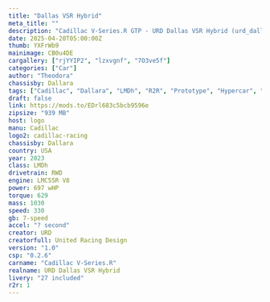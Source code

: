 ```yaml
---
title: "Dallas VSR Hybrid"
meta_title: ""
description: "Cadillac V-Series.R GTP - URD Dallas VSR Hybrid (urd_dallas_vsr_hybrid) by URD"
date: 2025-04-20T05:00:00Z
thumb: YXFrWb9
mainimage: CB0u4DE
cargallery: ["rjYYIP2", "lzxvgnf", "7O3ve5f"]
categories: ["Car"]
author: "Theodora"
chassisby: Dallara
tags: ["Cadillac", "Dallara", "LMDh", "R2R", "Prototype", "Hypercar", "Le mans Prototype", "URD", "USA", "2023"]
draft: false
link: https://mods.to/EDrl683c5bcb9596e
zipsize: "939 MB"
host: logo
manu: Cadillac
logo2: cadillac-racing
chassisby: Dallara
country: USA
year: 2023
class: LMDh
drivetrain: RWD
engine: LMC55R V8
power: 697 wHP
torque: 629
mass: 1030
speed: 330
gb: 7-speed
accel: "? second"
creator: URD
creatorfull: United Racing Design
version: "1.0"
csp: "0.2.6"
carname: "Cadillac V-Series.R"
realname: URD Dallas VSR Hybrid
livery: "27 included"
r2r: 1
---
```

